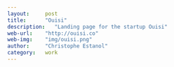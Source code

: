 ```yaml
---
layout:     post
title:      "Ouisi"
description:   "Landing page for the startup Ouisi"
web-url:    "http://ouisi.co"
web-img:    "img/ouisi.png"
author:     "Christophe Estanol"
category:   work
---
```

